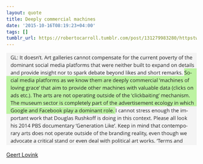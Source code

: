 ```yaml
---
layout: quote
title: Deeply commercial machines
date: '2015-10-16T08:19:23+04:00'
tags: []
tumblr_url: https://robertocarroll.tumblr.com/post/131279983280/httpstwittercomadamhrvstatus6522643840399073
---
```

<img src="/images/quotes/tumblr_nwbbkb2K2I1u0ytjpo1_1280.png"/>

<p><a href="http://networkcultures.org/geert/2015/09/17/interview-with-geert-lovink-on-social-media-the-arts/">Geert Lovink</a></p>
